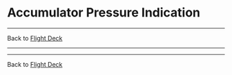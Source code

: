 # Accumulator Pressure Indication

---

Back to [Flight Deck](../flight-deck.md)

---



---

Back to [Flight Deck](../flight-deck.md)
